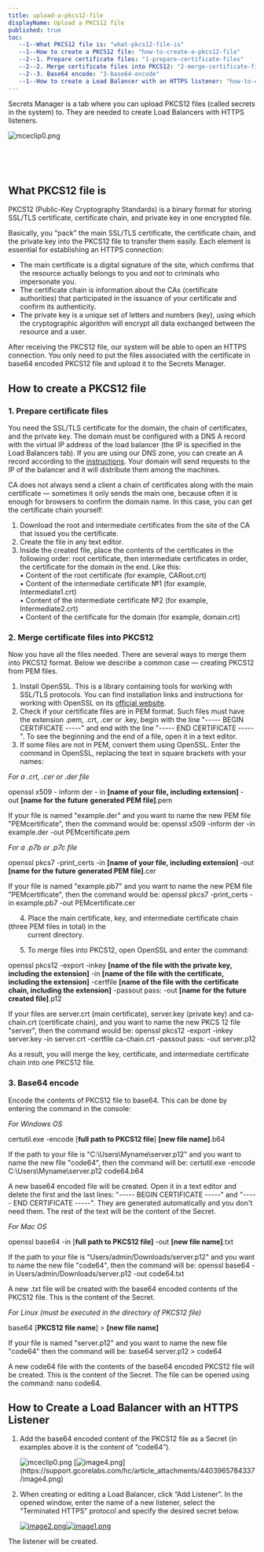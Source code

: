 ```yaml
---
title: upload-a-pkcs12-file
displayName: Upload a PKCS12 file
published: true
toc:
   --1--What PKCS12 file is: "what-pkcs12-file-is"
   --1--How to create a PKCS12 file: "how-to-create-a-pkcs12-file"
   --2--1. Prepare certificate files: "1-prepare-certificate-files"
   --2--2. Merge certificate files into PKCS12: "2-merge-certificate-files-into-pkcs12"
   --2--3. Base64 encode: "3-base64-encode"
   --1--How to create a Load Balancer with an HTTPS listener: "how-to-create-a-load-balancer-with-an-https-listener"
---
```

Secrets Manager is a tab where you can upload PKCS12 files (called secrets in the system) to. They are needed to create Load Balancers with HTTPS listeners.

<img src="https://support.gcore.com/hc/article_attachments/5296924850705/mceclip0.png" alt="mceclip0.png">

               

 

What PKCS12 file is 
--------------------

PKCS12 (Public-Key Cryptography Standards) is a binary format for storing SSL/TLS certificate, certificate chain, and private key in one encrypted file.

Basically, you "pack" the main SSL/TLS certificate, the certificate chain, and the private key into the PKCS12 file to transfer them easily. Each element is essential for establishing an HTTPS connection:

*   The main certificate is a digital signature of the site, which confirms that the resource actually belongs to you and not to criminals who impersonate you.
*   The certificate chain is information about the CAs (certificate authorities) that participated in the issuance of your certificate and confirm its authenticity.
*   The private key is a unique set of letters and numbers (key), using which the cryptographic algorithm will encrypt all data exchanged between the resource and a user.

After receiving the PKCS12 file, our system will be able to open an HTTPS connection. You only need to put the files associated with the certificate in base64 encoded PKCS12 file and upload it to the Secrets Manager.

How to create a PKCS12 file
---------------------------

### 1\. Prepare certificate files

You need the SSL/TLS certificate for the domain, the chain of certificates, and the private key. The domain must be configured with a DNS A record with the virtual IP address of the load balancer (the IP is specified in the Load Balancers tab). If you are using our DNS zone, you can create an A record according to the [instructions](https://support.gcorelabs.com/hc/en-us/articles/360012179878). Your domain will send requests to the IP of the balancer and it will distribute them among the machines.

CA does not always send a client a chain of certificates along with the main certificate — sometimes it only sends the main one, because often it is enough for browsers to confirm the domain name. In this case, you can get the certificate chain yourself:

1.  Download the root and intermediate certificates from the site of the CA that issued you the certificate.
2.  Create the file in any text editor.
3.  Inside the created file, place the contents of the certificates in the following order: root certificate, then intermediate certificates in order, the certificate for the domain in the end. Like this:  
    • Content of the root certificate (for example, CARoot.crt)  
    • Content of the intermediate certificate №1 (for example, Intermediate1.crt)  
    • Content of the intermediate certificate №2 (for example, Intermediate2.crt)  
    • Content of the certificate for the domain (for example, domain.crt)

### 2\. Merge certificate files into PKCS12

Now you have all the files needed. There are several ways to merge them into PKCS12 format. Below we describe a common case — creating PKCS12 from PEM files.

1.  Install OpenSSL. This is a library containing tools for working with SSL/TLS protocols. You can find installation links and instructions for working with OpenSSL on its [official website](https://www.openssl.org).
2.  Check if your certificate files are in PEM format. Such files must have the extension .pem, .crt, .cer or .key, begin with the line "----- BEGIN CERTIFICATE -----" and end with the line "----- END CERTIFICATE ----- ". To see the beginning and the end of a file, open it in a text editor.
3.  If some files are not in PEM, convert them using OpenSSL. Enter the command in OpenSSL, replacing the text in square brackets with your names:

_For a .crt, .cer or .der file_

openssl x509 \- inform der \- in **\[name of your file, including extension\]** \- out **\[name for the** **future** **generated PEM file\]**.pem

If your file is named "example.der" and you want to name the new PEM file "PEMcertificate", then the command would be: openssl x509 -inform der -in example.der -out PEMcertificate.pem

_For a .p7b or .p7c file_

openssl pkcs7 -print\_certs -in **\[name of your file, including extension\]** \-out **\[name for the** **future** **generated PEM file\]**.cer

If your file is named "example.pb7" and you want to name the new PEM file "PEMcertificate", then the command would be: openssl pkcs7 -print\_certs -in example.pb7 -out PEMcertificate.cer

      4. Place the main certificate, key, and intermediate certificate chain (three PEM files in total) in the  
          current directory.

      5. To merge files into PKCS12, open OpenSSL and enter the command:

openssl pkcs12 -export -inkey **\[name of the file with the private key, including the extension\]** \-in **\[name of the file with the certificate, including the extension\]** \-certfile **\[name of the file with the certificate chain, including the extension\]** \-passout pass: -out **\[name for the future created file\]**.p12

If your files are server.crt (main certificate), server.key (private key) and ca-chain.crt (certificate chain), and you want to name the new PKCS 12 file "server", then the command would be: openssl pkcs12 -export -inkey server.key -in server.crt -certfile ca-chain.crt -passout pass: -out server.p12

As a result, you will merge the key, certificate, and intermediate certificate chain into one PKCS12 file.

### 3\. Base64 encode

Encode the contents of PKCS12 file to base64. This can be done by entering the command in the console:

_For Windows OS_

certutil.exe -encode \[**full path to PKCS12 file**\] **\[new file name\]**.b64

If the path to your file is "C:\\Users\\Myname\\server.p12" and you want to name the new file "code64", then the command will be: certutil.exe -encode C:\\Users\\Myname\\server.p12 code64.b64

A new base64 encoded file will be created. Open it in a text editor and delete the first and the last lines: "----- BEGIN CERTIFICATE -----" and "----- END CERTIFICATE -----". They are generated automatically and you don't need them. The rest of the text will be the content of the Secret.

_For Mac OS_

openssl base64 -in \[**full path to PKCS12 file\]** \-out **\[new file name\]**.txt

If the path to your file is "Users/admin/Downloads/server.p12" and you want to name the new file "code64", then the command will be: openssl base64 -in Users/admin/Downloads/server.p12 -out code64.txt

A new .txt file will be created with the base64 encoded contents of the PKCS12 file. This is the content of the Secret.

_For Linux (must be executed in the directory of PKCS12 file)_

base64 \[**PKCS12 file name**\] > **\[new file name\]**

If your file is named "server.p12" and you want to name the new file "code64" then the command will be: base64 server.p12 > code64

A new code64 file with the contents of the base64 encoded PKCS12 file will be created. This is the content of the Secret. The file can be opened using the command: nano code64.

How to Create a Load Balancer with an HTTPS Listener
----------------------------------------------------

1.  Add the base64 encoded content of the PKCS12 file as a Secret (in examples above it is the content of “code64”).  
      
    <img src="https://support.gcore.com/hc/article_attachments/5296924850705/mceclip0.png" alt="mceclip0.png">  
    [<img src="https://support.gcore.com/hc/article_attachments/4403965784337/image4.png" alt="image4.png">](https://support.gcorelabs.com/hc/article_attachments/4403965784337/image4.png)  
      
    
2.  When creating or editing a Load Balancer, click “Add Listener”. In the opened window, enter the name of a new listener, select the “Terminated HTTPS” protocol and specify the desired secret below.  
      
    [<img src="https://support.gcore.com/hc/article_attachments/4403965810577/image2.png" alt="image2.png">](https://support.gcorelabs.com/hc/article_attachments/4403965810577/image2.png)[<img src="https://support.gcore.com/hc/article_attachments/4403965811089/image1.png" alt="image1.png">](https://support.gcorelabs.com/hc/article_attachments/4403965811089/image1.png)  
    

The listener will be created.